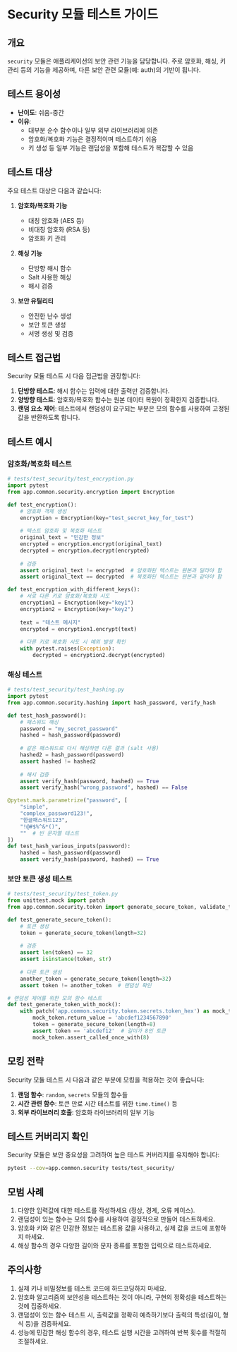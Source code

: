 # Security 모듈 테스트 가이드

## 개요

`security` 모듈은 애플리케이션의 보안 관련 기능을 담당합니다. 주로 암호화, 해싱, 키 관리 등의 기능을 제공하며, 다른 보안 관련 모듈(예: auth)의 기반이 됩니다.

## 테스트 용이성

- **난이도**: 쉬움-중간
- **이유**:
  - 대부분 순수 함수이나 일부 외부 라이브러리에 의존
  - 암호화/복호화 기능은 결정적이며 테스트하기 쉬움
  - 키 생성 등 일부 기능은 랜덤성을 포함해 테스트가 복잡할 수 있음

## 테스트 대상

주요 테스트 대상은 다음과 같습니다:

1. **암호화/복호화 기능**
   - 대칭 암호화 (AES 등)
   - 비대칭 암호화 (RSA 등)
   - 암호화 키 관리

2. **해싱 기능**
   - 단방향 해시 함수
   - Salt 사용한 해싱
   - 해시 검증

3. **보안 유틸리티**
   - 안전한 난수 생성
   - 보안 토큰 생성
   - 서명 생성 및 검증

## 테스트 접근법

Security 모듈 테스트 시 다음 접근법을 권장합니다:

1. **단방향 테스트**: 해시 함수는 입력에 대한 출력만 검증합니다.
2. **양방향 테스트**: 암호화/복호화 함수는 원본 데이터 복원이 정확한지 검증합니다.
3. **랜덤 요소 제어**: 테스트에서 랜덤성이 요구되는 부분은 모의 함수를 사용하여 고정된 값을 반환하도록 합니다.

## 테스트 예시

### 암호화/복호화 테스트

```python
# tests/test_security/test_encryption.py
import pytest
from app.common.security.encryption import Encryption

def test_encryption():
    # 암호화 객체 생성
    encryption = Encryption(key="test_secret_key_for_test")
    
    # 텍스트 암호화 및 복호화 테스트
    original_text = "민감한 정보"
    encrypted = encryption.encrypt(original_text)
    decrypted = encryption.decrypt(encrypted)
    
    # 검증
    assert original_text != encrypted  # 암호화된 텍스트는 원본과 달라야 함
    assert original_text == decrypted  # 복호화된 텍스트는 원본과 같아야 함

def test_encryption_with_different_keys():
    # 서로 다른 키로 암호화/복호화 시도
    encryption1 = Encryption(key="key1")
    encryption2 = Encryption(key="key2")
    
    text = "테스트 메시지"
    encrypted = encryption1.encrypt(text)
    
    # 다른 키로 복호화 시도 시 예외 발생 확인
    with pytest.raises(Exception):
        decrypted = encryption2.decrypt(encrypted)
```

### 해싱 테스트

```python
# tests/test_security/test_hashing.py
import pytest
from app.common.security.hashing import hash_password, verify_hash

def test_hash_password():
    # 패스워드 해싱
    password = "my_secret_password"
    hashed = hash_password(password)
    
    # 같은 패스워드로 다시 해싱하면 다른 결과 (salt 사용)
    hashed2 = hash_password(password)
    assert hashed != hashed2
    
    # 해시 검증
    assert verify_hash(password, hashed) == True
    assert verify_hash("wrong_password", hashed) == False

@pytest.mark.parametrize("password", [
    "simple",
    "complex_password123!",
    "한글패스워드123",
    "!@#$%^&*()",
    ""  # 빈 문자열 테스트
])
def test_hash_various_inputs(password):
    hashed = hash_password(password)
    assert verify_hash(password, hashed) == True
```

### 보안 토큰 생성 테스트

```python
# tests/test_security/test_token.py
from unittest.mock import patch
from app.common.security.token import generate_secure_token, validate_token

def test_generate_secure_token():
    # 토큰 생성
    token = generate_secure_token(length=32)
    
    # 검증
    assert len(token) == 32
    assert isinstance(token, str)
    
    # 다른 토큰 생성
    another_token = generate_secure_token(length=32)
    assert token != another_token  # 랜덤성 확인

# 랜덤성 제어를 위한 모의 함수 테스트
def test_generate_token_with_mock():
    with patch('app.common.security.token.secrets.token_hex') as mock_token:
        mock_token.return_value = 'abcdef1234567890'
        token = generate_secure_token(length=8)
        assert token == 'abcdef12'  # 길이가 8인 토큰
        mock_token.assert_called_once_with(8)
```

## 모킹 전략

Security 모듈 테스트 시 다음과 같은 부분에 모킹을 적용하는 것이 좋습니다:

1. **랜덤 함수**: `random`, `secrets` 모듈의 함수들
2. **시간 관련 함수**: 토큰 만료 시간 테스트를 위한 `time.time()` 등
3. **외부 라이브러리 호출**: 암호화 라이브러리의 일부 기능

## 테스트 커버리지 확인

Security 모듈은 보안 중요성을 고려하여 높은 테스트 커버리지를 유지해야 합니다:

```bash
pytest --cov=app.common.security tests/test_security/
```

## 모범 사례

1. 다양한 입력값에 대한 테스트를 작성하세요 (정상, 경계, 오류 케이스).
2. 랜덤성이 있는 함수는 모의 함수를 사용하여 결정적으로 만들어 테스트하세요.
3. 암호화 키와 같은 민감한 정보는 테스트용 값을 사용하고, 실제 값을 코드에 포함하지 마세요.
4. 해싱 함수의 경우 다양한 길이와 문자 종류를 포함한 입력으로 테스트하세요.

## 주의사항

1. 실제 키나 비밀정보를 테스트 코드에 하드코딩하지 마세요.
2. 암호화 알고리즘의 보안성을 테스트하는 것이 아니라, 구현의 정확성을 테스트하는 것에 집중하세요.
3. 랜덤성이 있는 함수 테스트 시, 출력값을 정확히 예측하기보다 출력의 특성(길이, 형식 등)을 검증하세요.
4. 성능에 민감한 해싱 함수의 경우, 테스트 실행 시간을 고려하여 반복 횟수를 적절히 조절하세요.
